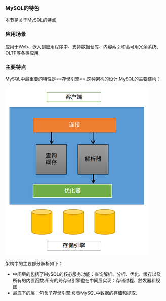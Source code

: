 ### MySQL的特色

本节是关于MySQL的特点

### 应用场景

应用于Web、嵌入到应用程序中、支持数据仓库、内容索引和高可用冗余系统、OLTP等各类应用.

### 主要特点

MySQL中最重要的特性是==存储引擎==.这种架构的设计.MySQL的主要结构：

![](../images/MySQL的整体架构.png)

架构中的主要部分解析如下：

- 中间层的包括了MySQL的核心服务功能：查询解析、分析、优化、缓存以及所有的内置函数.所有的跨存储引擎也在中间层实现：存储过程、触发器和视图.
- 最底下的层：包含了存储引擎.负责MySQL中数据的存储和提取.

















